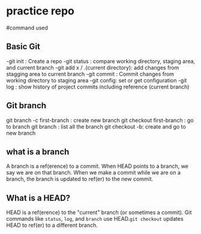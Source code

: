 # practice repo 

#command used 

## Basic Git 
-git init : Create a repo
-git status : compare working directory, staging area, and current branch
-git add x / .(current directory): add changes from stagging area to current branch
-git commit : Commit changes from working directory to staging area
-git config: set or get configuration
-git log : show history of project commits including reference (current branch)

## Git branch
git branch -c first-branch : create new branch
git checkout first-branch : go to branch
git branch : list all the branch
git checkout -b: create and go to new branch


## what is a branch
A branch is a ref(erence) to a commit. When HEAD points to a branch, we say we are on that branch. When we make a commit while we are on a branch, the branch is updated to ref(er) to the new commit.

## What is a HEAD?
HEAD is a ref(erence) to the "current" branch (or sometimes a commit). Git commands like `status`, `log`, and `branch` use HEAD.`git checkout` updates HEAD to ref(er) to a different branch.

